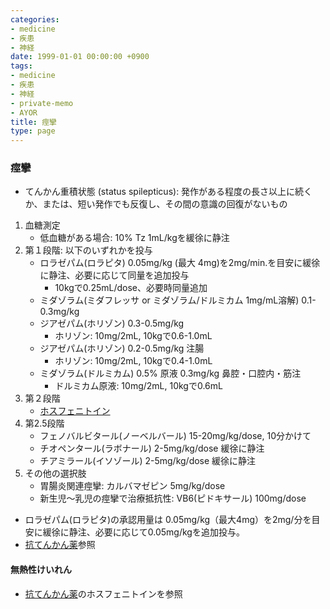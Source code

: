 ```yaml
---
categories:
- medicine
- 疾患
- 神経
date: 1999-01-01 00:00:00 +0900
tags:
- medicine
- 疾患
- 神経
- private-memo
- AYOR
title: 痙攣
type: page
---
```


### 痙攣

- てんかん重積状態 (status spilepticus):
    発作がある程度の長さ以上に続くか、または、短い発作でも反復し、その間の意識の回復がないもの

1. 血糖測定
    - 低血糖がある場合: 10% Tz 1mL/kgを緩徐に静注
2. 第１段階: 以下のいずれかを投与
    - ロラゼパム(ロラピタ) 0.05mg/kg (最大
        4mg)を2mg/min.を目安に緩徐に静注、必要に応じて同量を追加投与
        - 10kgで0.25mL/dose、必要時同量追加
    - ミダゾラム(ミダフレッサ or ミダゾラム/ドルミカム 1mg/mL溶解)
        0.1-0.3mg/kg
    - ジアゼパム(ホリゾン) 0.3-0.5mg/kg
        - ホリゾン: 10mg/2mL, 10kgで0.6-1.0mL
    - ジアゼパム(ホリゾン) 0.2-0.5mg/kg 注腸
        - ホリゾン: 10mg/2mL, 10kgで0.4-1.0mL
    - ミダゾラム(ドルミカム) 0.5% 原液 0.3mg/kg 鼻腔・口腔内・筋注
        - ドルミカム原液: 10mg/2mL, 10kgで0.6mL
3. 第２段階
    - [ホスフェニトイン](/薬剤/神経/抗てんかん薬#ホスフェニトイン)
4. 第2.5段階
    - フェノバルビタール(ノーベルバール) 15-20mg/kg/dose, 10分かけて
    - チオペンタール(ラボナール) 2-5mg/kg/dose 緩徐に静注
    - チアミラール(イソゾール) 2-5mg/kg/dose 緩徐に静注
5. その他の選択肢
    - 胃腸炎関連痙攣: カルバマゼピン 5mg/kg/dose
    - 新生児〜乳児の痙攣で治療抵抗性: VB6(ピドキサール) 100mg/dose

- ロラゼパム(ロラピタ)の承認用量は
    0.05mg/kg（最大4mg）を2mg/分を目安に緩徐に静注、必要に応じて0.05mg/kgを追加投与。
- [抗てんかん薬](/薬剤/神経/抗てんかん薬)参照

#### 無熱性けいれん

- [抗てんかん薬](/薬剤/神経/抗てんかん薬)のホスフェニトインを参照
